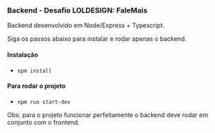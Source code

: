 ### Backend - Desafio LOLDESIGN: FaleMais

Backend desenvolvido em Node/Express + Typescript.

Siga os passos abaixo para instalar e rodar apenas o backend.

#### Instalação
- `npm install`

#### Para rodar o projeto
- `npm run start-dev`

Obs: para o projeto funcionar perfeitamente o backend deve rodar em conjunto com o frontend.